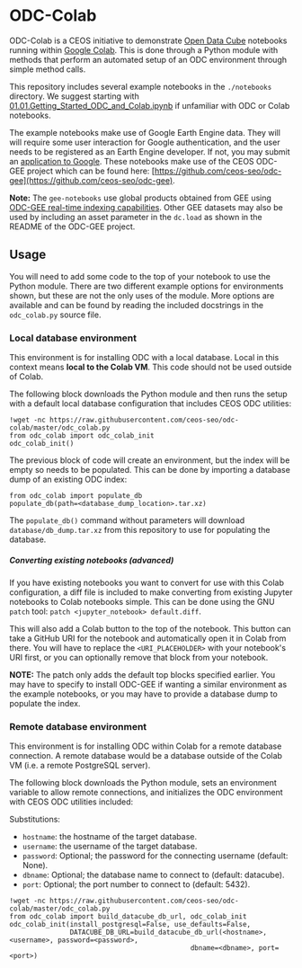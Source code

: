 # ODC-Colab
ODC-Colab is a CEOS initiative to demonstrate [Open Data
Cube](https://www.opendatacube.org/) notebooks running within [Google
Colab](https://colab.research.google.com/). This is done through a Python
module with methods that perform an automated setup of an ODC environment
through simple method calls.

This repository includes several example notebooks in the `./notebooks`
directory. We suggest starting with
[01.01.Getting\_Started\_ODC\_and\_Colab.ipynb](https://github.com/ceos-seo/odc-colab/blob/master/notebooks/01.01.Getting_Started_ODC_and_Colab.ipynb)
if unfamiliar with ODC or Colab notebooks.

The example notebooks make use of Google Earth Engine data. They will will
require some user interaction for Google authentication, and the user needs to
be registered as an Earth Engine developer. If not, you may submit an
[application to Google](https://signup.earthengine.google.com/). These
notebooks make use of the CEOS ODC-GEE project which can be found here:
[https://github.com/ceos-seo/odc-gee](https://github.com/ceos-seo/odc-gee).

**Note:** The `gee-notebooks` use global products obtained from GEE
using [ODC-GEE real-time indexing
capabilities](https://github.com/ceos-seo/odc-gee#real-time-indexing). Other
GEE datasets may also be used by including an asset parameter in the `dc.load`
as shown in the README of the ODC-GEE project.

## Usage
You will need to add some code to the top of your notebook to use the Python
module. There are two different example options for environments shown, but
these are not the only uses of the module. More options are available and can
be found by reading the included docstrings in the `odc_colab.py` source file.
### Local database environment
This environment is for installing ODC with a local database. Local in this
context means **local to the Colab VM**. This code should not be used outside
of Colab.

The following block downloads the Python module and then runs the setup with a
default local database configuration that includes CEOS ODC utilities:

	!wget -nc https://raw.githubusercontent.com/ceos-seo/odc-colab/master/odc_colab.py
	from odc_colab import odc_colab_init
	odc_colab_init()

The previous block of code will create an environment, but the index will be
empty so needs to be populated. This can be done by importing a database dump
of an existing ODC index:

	from odc_colab import populate_db
	populate_db(path=<database_dump_location>.tar.xz)

The `populate_db()` command without parameters will download
`database/db_dump.tar.xz` from this repository to use for populating the
database.

##### Converting existing notebooks (advanced)
If you have existing notebooks you want to convert for use with this Colab
configuration, a diff file is included to make converting from existing Jupyter
notebooks to Colab notebooks simple. This can be done using the GNU `patch`
tool: `patch <jupyter_notebook> default.diff`.

This will also add a Colab button to the top of the notebook. This button can
take a GitHub URI for the notebook and automatically open it in Colab from
there. You will have to replace the `<URI_PLACEHOLDER>` with your notebook's
URI first, or you can optionally remove that block from your notebook.

**NOTE:** The patch only adds the default top blocks specified earlier. You may
have to specify to install ODC-GEE if wanting a similar environment as the
example notebooks, or you may have to provide a database dump to populate the
index.

### Remote database environment
This environment is for installing ODC within Colab for a remote database
connection. A remote database would be a database outside of the Colab VM (i.e.
a remote PostgreSQL server).

The following block downloads the Python module, sets an environment variable
to allow remote connections, and initializes the ODC environment with CEOS ODC
utilities included:

Substitutions:
* `hostname`: the hostname of the target database.
* `username`: the username of the target database.
* `password`: Optional; the password for the connecting username (default: None).
* `dbname`: Optional; the database name to connect to (default: datacube).
* `port`: Optional; the port number to connect to (default: 5432).

```
!wget -nc https://raw.githubusercontent.com/ceos-seo/odc-colab/master/odc_colab.py
from odc_colab import build_datacube_db_url, odc_colab_init
odc_colab_init(install_postgresql=False, use_defaults=False,
               DATACUBE_DB_URL=build_datacube_db_url(<hostname>, <username>, password=<password>,
		                                     dbname=<dbname>, port=<port>)
```
